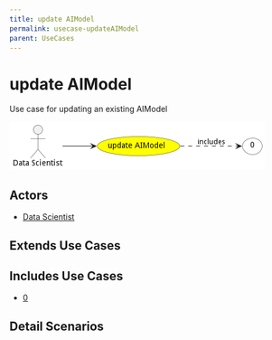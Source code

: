 ```yaml
---
title: update AIModel
permalink: usecase-updateAIModel
parent: UseCases
---
```

# update AIModel

Use case for updating an existing AIModel

![Activities Diagram](./Activities.png)

## Actors

* [Data Scientist](actor-datascientist)





## Extends Use Cases







## Includes Use Cases

* [0](usecase-0)
  

## Detail Scenarios





